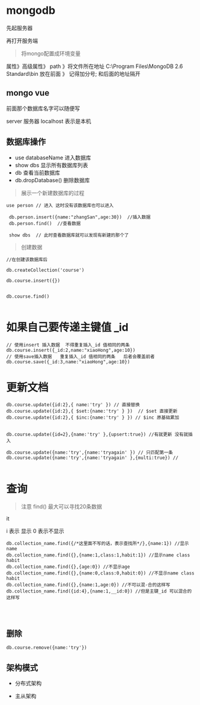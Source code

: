 # mongodb

先起服务器

再打开服务端





>将mongo配置成环境变量

属性》高级属性》 path 》将文件所在地址 C:\Program Files\MongoDB 2.6 Standard\bin  放在前面
》 记得加分号; 和后面的地址隔开

## mongo vue

前面那个数据库名字可以随便写

server 服务器   localhost 表示是本机




## 数据库操作

* use databaseName  进入数据库
* show dbs  显示所有数据库列表
* db  查看当前数据库
* db.dropDatabase()  删除数据库


> 展示一个新建数据库的过程


```
use person // 进入 这时没有该数据库也可以进入

 db.person.insert({name:"zhangSan",age:30})  //插入数据
 db.person.find()  //查看数据

 show dbs  // 此时查看数据库就可以发现有新建的那个了

```

> 创建数据

```
//在创建该数据库后

db.createCollection('course')

db.course.insert({})


db.course.find()


```

#  如果自己要传递主键值 _id



```
// 使用insert 插入数据  不得重复插入_id 值相同的两条
db.course.insert({_id:2,name:"xiaoHong",age:10})
// 使用save插入数据   重复插入_id 值相同的两条   后者会覆盖前者
db.course.save({_id:3,name:"xiaoHong",age:10})

```


# 更新文档

```
db.course.update({id:2},{ name:'try' }) // 直接替换
db.course.update({id:2},{ $set:{name:'try' } })  // $set 直接更新
db.course.update({id:2},{ $inc:{name:'try' } }) // $inc 原基础累加


db.course.update({id=2},{name:'try' },{upsert:true}) //有就更新 没有就插入

db.course.update({name:'try',{name:'tryagain' }) // 只匹配第一条
db.course.update({name:'try',{name:'tryagain' },{multi:true}) //


```
# 查询

> 注意 find()   最大可以寻找20条数据

it

i 表示 显示 0 表示不显示

```
db.collection_name.find({/*这里面不写的话，表示查找所*/},{name:1}) //显示name
db.collection_name.find({},{name:1,class:1,habit:1}) //显示name class  habit
db.collection_name.find({},{age:0}) //不显示age
db.collection_name.find({},{name:0,class:0,habit:0}) //不显示name class  habit
db.collection_name.find({},{name:1,age:0}) //不可以混-合的这样写
db.collection_name.find({id:4},{name:1,__id:0}) //但是主键_id 可以混合的这样写




```


## 删除

```
db.course.remove({name:'try'})

```










## 架构模式

* 分布式架构

* 主从架构






















